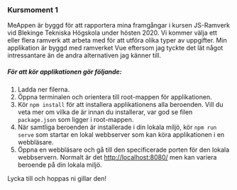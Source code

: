 ### Kursmoment 1

MeAppen är byggd för att rapportera mina framgångar i kursen JS-Ramverk vid Blekinge Tekniska Högskola under hösten 2020. Vi kommer välja ett eller flera ramverk att arbeta med för att utföra olika typer av uppgifter. Min applikation är byggd med ramverket Vue eftersom jag tyckte det lät något intressantare än de andra alternativen jag känner till.

##### För att kör applikationen gör följande:
1. Ladda ner filerna.
2. Öppna terminalen och orientera till root-mappen för applikationen.
3. Kör <code>npm install</code> för att installera applikationens alla beroenden. Vill du veta mer om vilka de är innan du installerar, var god se filen <code>package.json</code> som ligger i root-mappen.
4. När samtliga beroenden är installerade i din lokala miljö, kör <code>npm run serve</code> som startar en lokal webbserver som kan köra applikationen i en webbläsare.
5. Öppna en webbläsare och gå till den specificerade porten för den lokala webbservern. Normalt är det [http://localhost:8080/](http://localhost:8080/) men kan variera beroende på din lokala miljö.

Lycka till och hoppas ni gillar den!